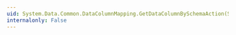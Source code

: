 ```yaml
---
uid: System.Data.Common.DataColumnMapping.GetDataColumnBySchemaAction(System.Data.DataTable,System.Type,System.Data.MissingSchemaAction)
internalonly: False
---
```

